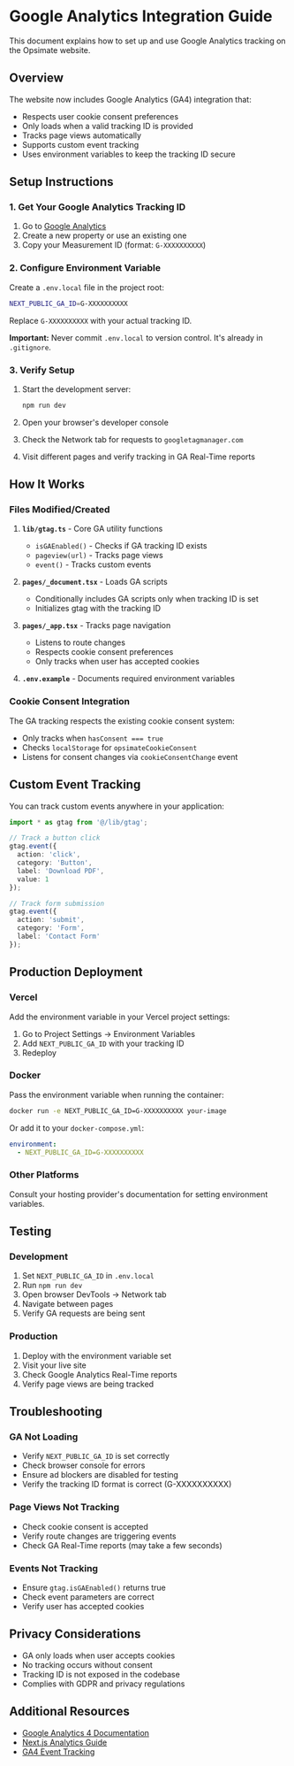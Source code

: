 # Google Analytics Integration Guide

This document explains how to set up and use Google Analytics tracking on the Opsimate website.

## Overview

The website now includes Google Analytics (GA4) integration that:
- Respects user cookie consent preferences
- Only loads when a valid tracking ID is provided
- Tracks page views automatically
- Supports custom event tracking
- Uses environment variables to keep the tracking ID secure

## Setup Instructions

### 1. Get Your Google Analytics Tracking ID

1. Go to [Google Analytics](https://analytics.google.com/)
2. Create a new property or use an existing one
3. Copy your Measurement ID (format: `G-XXXXXXXXXX`)

### 2. Configure Environment Variable

Create a `.env.local` file in the project root:

```bash
NEXT_PUBLIC_GA_ID=G-XXXXXXXXXX
```

Replace `G-XXXXXXXXXX` with your actual tracking ID.

**Important:** Never commit `.env.local` to version control. It's already in `.gitignore`.

### 3. Verify Setup

1. Start the development server:
   ```bash
   npm run dev
   ```

2. Open your browser's developer console
3. Check the Network tab for requests to `googletagmanager.com`
4. Visit different pages and verify tracking in GA Real-Time reports

## How It Works

### Files Modified/Created

1. **`lib/gtag.ts`** - Core GA utility functions
   - `isGAEnabled()` - Checks if GA tracking ID exists
   - `pageview(url)` - Tracks page views
   - `event()` - Tracks custom events

2. **`pages/_document.tsx`** - Loads GA scripts
   - Conditionally includes GA scripts only when tracking ID is set
   - Initializes gtag with the tracking ID

3. **`pages/_app.tsx`** - Tracks page navigation
   - Listens to route changes
   - Respects cookie consent preferences
   - Only tracks when user has accepted cookies

4. **`.env.example`** - Documents required environment variables

### Cookie Consent Integration

The GA tracking respects the existing cookie consent system:
- Only tracks when `hasConsent === true`
- Checks `localStorage` for `opsimateCookieConsent`
- Listens for consent changes via `cookieConsentChange` event

## Custom Event Tracking

You can track custom events anywhere in your application:

```typescript
import * as gtag from '@/lib/gtag';

// Track a button click
gtag.event({
  action: 'click',
  category: 'Button',
  label: 'Download PDF',
  value: 1
});

// Track form submission
gtag.event({
  action: 'submit',
  category: 'Form',
  label: 'Contact Form'
});
```

## Production Deployment

### Vercel
Add the environment variable in your Vercel project settings:
1. Go to Project Settings → Environment Variables
2. Add `NEXT_PUBLIC_GA_ID` with your tracking ID
3. Redeploy

### Docker
Pass the environment variable when running the container:
```bash
docker run -e NEXT_PUBLIC_GA_ID=G-XXXXXXXXXX your-image
```

Or add it to your `docker-compose.yml`:
```yaml
environment:
  - NEXT_PUBLIC_GA_ID=G-XXXXXXXXXX
```

### Other Platforms
Consult your hosting provider's documentation for setting environment variables.

## Testing

### Development
1. Set `NEXT_PUBLIC_GA_ID` in `.env.local`
2. Run `npm run dev`
3. Open browser DevTools → Network tab
4. Navigate between pages
5. Verify GA requests are being sent

### Production
1. Deploy with the environment variable set
2. Visit your live site
3. Check Google Analytics Real-Time reports
4. Verify page views are being tracked

## Troubleshooting

### GA Not Loading
- Verify `NEXT_PUBLIC_GA_ID` is set correctly
- Check browser console for errors
- Ensure ad blockers are disabled for testing
- Verify the tracking ID format is correct (G-XXXXXXXXXX)

### Page Views Not Tracking
- Check cookie consent is accepted
- Verify route changes are triggering events
- Check GA Real-Time reports (may take a few seconds)

### Events Not Tracking
- Ensure `gtag.isGAEnabled()` returns true
- Check event parameters are correct
- Verify user has accepted cookies

## Privacy Considerations

- GA only loads when user accepts cookies
- No tracking occurs without consent
- Tracking ID is not exposed in the codebase
- Complies with GDPR and privacy regulations

## Additional Resources

- [Google Analytics 4 Documentation](https://support.google.com/analytics/answer/10089681)
- [Next.js Analytics Guide](https://nextjs.org/docs/app/building-your-application/optimizing/analytics)
- [GA4 Event Tracking](https://developers.google.com/analytics/devguides/collection/ga4/events)
